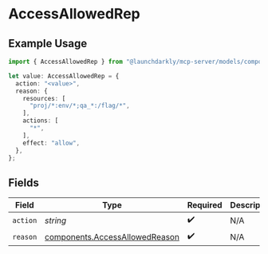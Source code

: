 # AccessAllowedRep

## Example Usage

```typescript
import { AccessAllowedRep } from "@launchdarkly/mcp-server/models/components";

let value: AccessAllowedRep = {
  action: "<value>",
  reason: {
    resources: [
      "proj/*:env/*;qa_*:/flag/*",
    ],
    actions: [
      "*",
    ],
    effect: "allow",
  },
};
```

## Fields

| Field                                                                            | Type                                                                             | Required                                                                         | Description                                                                      |
| -------------------------------------------------------------------------------- | -------------------------------------------------------------------------------- | -------------------------------------------------------------------------------- | -------------------------------------------------------------------------------- |
| `action`                                                                         | *string*                                                                         | :heavy_check_mark:                                                               | N/A                                                                              |
| `reason`                                                                         | [components.AccessAllowedReason](../../models/components/accessallowedreason.md) | :heavy_check_mark:                                                               | N/A                                                                              |